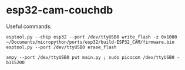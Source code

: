 # esp32-cam-couchdb


Useful commands:
```shell
esptool.py --chip esp32 --port /dev/ttyUSB0 write_flash -z 0x1000 ~/Documents/micropython/ports/esp32/build-ESP32_CAM/firmware.bin
esptool.py --port /dev/ttyUSB0 erase_flash

ampy --port /dev/ttyUSB0 put main.py ; sudo picocom /dev/ttyUSB0 -b115200
```
